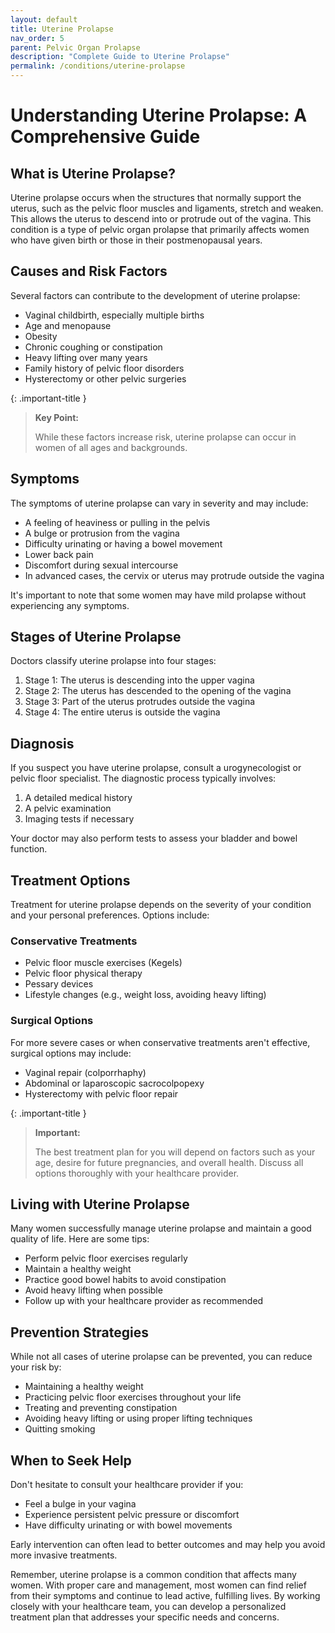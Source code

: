 ```yaml
---
layout: default
title: Uterine Prolapse
nav_order: 5
parent: Pelvic Organ Prolapse
description: "Complete Guide to Uterine Prolapse"
permalink: /conditions/uterine-prolapse
---
```


# Understanding Uterine Prolapse: A Comprehensive Guide

## What is Uterine Prolapse?

Uterine prolapse occurs when the structures that normally support the uterus, such as the pelvic floor muscles and ligaments, stretch and weaken. This allows the uterus to descend into or protrude out of the vagina. This condition is a type of pelvic organ prolapse that primarily affects women who have given birth or those in their postmenopausal years.

## Causes and Risk Factors

Several factors can contribute to the development of uterine prolapse:

- Vaginal childbirth, especially multiple births
- Age and menopause
- Obesity
- Chronic coughing or constipation
- Heavy lifting over many years
- Family history of pelvic floor disorders
- Hysterectomy or other pelvic surgeries

{: .important-title }
> **Key Point:** 
>
> While these factors increase risk, uterine prolapse can occur in women of all ages and backgrounds.

## Symptoms

The symptoms of uterine prolapse can vary in severity and may include:

- A feeling of heaviness or pulling in the pelvis
- A bulge or protrusion from the vagina
- Difficulty urinating or having a bowel movement
- Lower back pain
- Discomfort during sexual intercourse
- In advanced cases, the cervix or uterus may protrude outside the vagina

It's important to note that some women may have mild prolapse without experiencing any symptoms.

## Stages of Uterine Prolapse

Doctors classify uterine prolapse into four stages:

1. Stage 1: The uterus is descending into the upper vagina
2. Stage 2: The uterus has descended to the opening of the vagina
3. Stage 3: Part of the uterus protrudes outside the vagina
4. Stage 4: The entire uterus is outside the vagina

## Diagnosis

If you suspect you have uterine prolapse, consult a urogynecologist or pelvic floor specialist. The diagnostic process typically involves:

1. A detailed medical history
2. A pelvic examination
3. Imaging tests if necessary

Your doctor may also perform tests to assess your bladder and bowel function.

## Treatment Options

Treatment for uterine prolapse depends on the severity of your condition and your personal preferences. Options include:

### Conservative Treatments

- Pelvic floor muscle exercises (Kegels)
- Pelvic floor physical therapy
- Pessary devices
- Lifestyle changes (e.g., weight loss, avoiding heavy lifting)

### Surgical Options

For more severe cases or when conservative treatments aren't effective, surgical options may include:

- Vaginal repair (colporrhaphy)
- Abdominal or laparoscopic sacrocolpopexy
- Hysterectomy with pelvic floor repair

{: .important-title }
> **Important:** 
> 
> The best treatment plan for you will depend on factors such as your age, desire for future pregnancies, and overall health. Discuss all options thoroughly with your healthcare provider.

## Living with Uterine Prolapse

Many women successfully manage uterine prolapse and maintain a good quality of life. Here are some tips:

- Perform pelvic floor exercises regularly
- Maintain a healthy weight
- Practice good bowel habits to avoid constipation
- Avoid heavy lifting when possible
- Follow up with your healthcare provider as recommended

## Prevention Strategies

While not all cases of uterine prolapse can be prevented, you can reduce your risk by:

- Maintaining a healthy weight
- Practicing pelvic floor exercises throughout your life
- Treating and preventing constipation
- Avoiding heavy lifting or using proper lifting techniques
- Quitting smoking

## When to Seek Help

Don't hesitate to consult your healthcare provider if you:

- Feel a bulge in your vagina
- Experience persistent pelvic pressure or discomfort
- Have difficulty urinating or with bowel movements

Early intervention can often lead to better outcomes and may help you avoid more invasive treatments.

Remember, uterine prolapse is a common condition that affects many women. With proper care and management, most women can find relief from their symptoms and continue to lead active, fulfilling lives. By working closely with your healthcare team, you can develop a personalized treatment plan that addresses your specific needs and concerns.